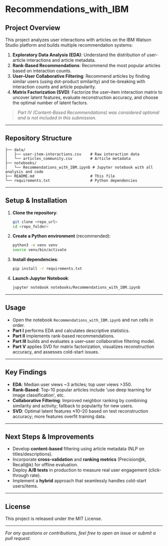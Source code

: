 # Recommendations_with_IBM


## Project Overview
This project analyzes user interactions with articles on the IBM Watson Studio platform and builds multiple recommendation systems:

1. **Exploratory Data Analysis (EDA)**: Understand the distribution of user-article interactions and article metadata.
2. **Rank-Based Recommendations**: Recommend the most popular articles based on interaction counts.
3. **User–User Collaborative Filtering**: Recommend articles by finding similar users (using dot-product similarity) and tie-breaking with interaction counts and article popularity.
4. **Matrix Factorization (SVD)**: Factorize the user–item interaction matrix to uncover latent features, evaluate reconstruction accuracy, and choose the optimal number of latent factors.    

> _Part IV (Content-Based Recommendations) was considered optional and is not included in this submission._

---

## Repository Structure
```
├── data/
│   ├── user-item-interactions.csv    # Raw interaction data
│   └── articles_community.csv        # Article metadata
├── notebooks/
│   └── Recommendations_with_IBM.ipynb # Jupyter notebook with all analysis and code
├── README.md                         # This file
└── requirements.txt                  # Python dependencies
```

---

## Setup & Installation
1. **Clone the repository**:
   ```bash
   git clone <repo_url>
   cd <repo_folder>
   ```
2. **Create a Python environment** (recommended):
   ```bash
   python3 -m venv venv
   source venv/bin/activate
   ```
3. **Install dependencies**:
   ```bash
   pip install -r requirements.txt
   ```
4. **Launch Jupyter Notebook**:
   ```bash
   jupyter notebook notebooks/Recommendations_with_IBM.ipynb
   ```

---

## Usage
- Open the notebook `Recommendations_with_IBM.ipynb` and run cells in order.
- **Part I** performs EDA and calculates descriptive statistics.
- **Part II** implements rank-based recommendations.
- **Part III** builds and evaluates a user–user collaborative filtering model.
- **Part V** applies SVD for matrix factorization, visualizes reconstruction accuracy, and assesses cold-start issues.

---

## Key Findings
- **EDA**: Median user views ~3 articles; top user views >350.
- **Rank-Based**: Top-10 popular articles include 'use deep learning for image classification', etc.
- **Collaborative Filtering**: Improved neighbor ranking by combining similarity and activity; fallback to popularity for new users.
- **SVD**: Optimal latent features ≈10–20 based on test reconstruction accuracy; more features overfit training data.

---

## Next Steps & Improvements
- Develop **content-based** filtering using article metadata (NLP on titles/descriptions).
- Incorporate **cross-validation** and **ranking metrics** (Precision@k, Recall@k) for offline evaluation.
- Deploy **A/B tests** in production to measure real user engagement (click-through rate).
- Implement a **hybrid** approach that seamlessly handles cold-start users/items.

---

## License
This project is released under the MIT License.

---

*For any questions or contributions, feel free to open an issue or submit a pull request.*

